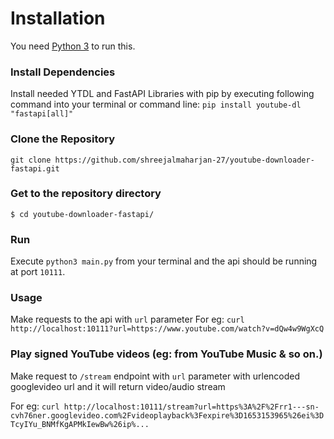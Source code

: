 # Installation
You need [Python 3](https://www.python.org/downloads/) to run this.


### Install Dependencies
Install needed YTDL and FastAPI Libraries with pip by executing following command into your terminal or command line: `pip install youtube-dl "fastapi[all]"`

### Clone the Repository
`git clone https://github.com/shreejalmaharjan-27/youtube-downloader-fastapi.git`

### Get to the repository directory
`$ cd youtube-downloader-fastapi/`

### Run
Execute `python3 main.py` from your terminal and the api should be running at port `10111`.

### Usage
Make requests to the api with `url` parameter
For eg: `curl http://localhost:10111?url=https://www.youtube.com/watch?v=dQw4w9WgXcQ`

### Play signed YouTube videos (eg: from YouTube Music & so on.)
Make request to `/stream` endpoint with `url` parameter with urlencoded googlevideo url and it will return video/audio stream

For eg: `curl http://localhost:10111/stream?url=https%3A%2F%2Frr1---sn-cvh76ner.googlevideo.com%2Fvideoplayback%3Fexpire%3D1653153965%26ei%3DTcyIYu_BNMfKgAPMkIewBw%26ip%...`